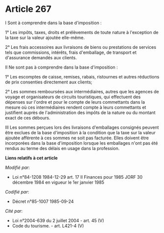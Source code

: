 # Article 267

I  Sont à comprendre dans la base d'imposition :

1° Les impôts, taxes, droits et prélèvements de toute nature à l'exception de la taxe sur la valeur ajoutée elle-même.

2° Les frais accessoires aux livraisons de biens ou prestations de services tels que commissions, intérêts, frais
d'emballage, de transport et d'assurance demandés aux clients.

II  Ne sont pas à comprendre dans la base d'imposition :

1° Les escomptes de caisse, remises, rabais, ristournes et autres réductions de prix consenties directement aux clients;

2° Les sommes remboursées aux intermédiaires, autres que les agences de voyage et organisateurs de circuits touristiques, qui
effectuent des dépenses sur l'ordre et pour le compte de leurs commettants dans la mesure où ces intermédiaires rendent
compte à leurs commettants et justifient auprès de l'administration des impôts de la nature ou du montant exact de ces
débours.

III  Les sommes perçues lors des livraisons d'emballages consignés peuvent être exclues de la base d'imposition à la
condition que la taxe sur la valeur ajoutée afférente à ces sommes ne soit pas facturée. Elles doivent être incorporées dans
la base d'imposition lorsque les emballages n'ont pas été rendus au terme des délais en usage dans la profession.

**Liens relatifs à cet article**

_Modifié par_:

  - Loi n°84-1208 1984-12-29 art. 17 II Finances pour 1985 JORF 30 décembre 1984 en vigueur le 1er janvier 1985

_Codifié par_:

  - Décret n°85-1007 1985-09-24

_Cité par_:

  - Loi n°2004-639 du 2 juillet 2004 - art. 45 (V)
  - Code du tourisme. - art. L421-4 (V)
